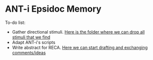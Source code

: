 # ANT-i Epsidoc Memory

To-do list:
- Gather directional stimuli. [Here is the folder where we can drop all stimuli that we find](https://drive.google.com/drive/folders/16j0Bs7sstCzpJgVmxZKLJM82uqa-75ZA?usp=sharing)
- Adapt ANT-i's scripts
- Write abstract for RECA. [Here we can start drafting and exchanging comments/ideas](https://docs.google.com/document/d/1auwOmXaAm5oqvEHkhaHw9XpigcivIs4ehK1vRtk01To/edit?usp=sharing)
